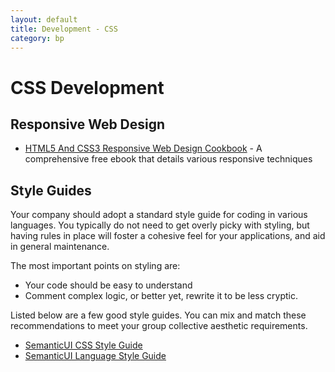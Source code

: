 ```yaml
---
layout: default
title: Development - CSS
category: bp
---
```




# CSS Development


## Responsive Web Design


- [HTML5 And CSS3 Responsive Web Design Cookbook](http://www.creativealys.com/2013/09/27/html5-and-css3-responsive-web-design-cookbook/) - A comprehensive free ebook that details various responsive techniques



## Style Guides

Your company should adopt a standard style guide for coding in various languages. You typically do not need to get overly picky with styling, but having rules in place will foster a cohesive feel for your applications, and aid in general maintenance.

The most important points on styling are:
- Your code should be easy to understand
- Comment complex logic, or better yet, rewrite it to be less cryptic.

Listed below are a few good style guides. You can mix and match these recommendations to meet your group collective aesthetic requirements.

- [SemanticUI CSS Style Guide](http://semantic-ui.com/guide/cssguide.html)
- [SemanticUI Language Style Guide](http://semantic-ui.com/guide/styleguide.html)
